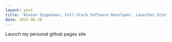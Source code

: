 ```yaml
---
layout: post
title: "Alwien Dippenaar, Full-Stack Software Developer, Launches Site"
date: 2022-06-28
---
```


Launch my personal github pages site
